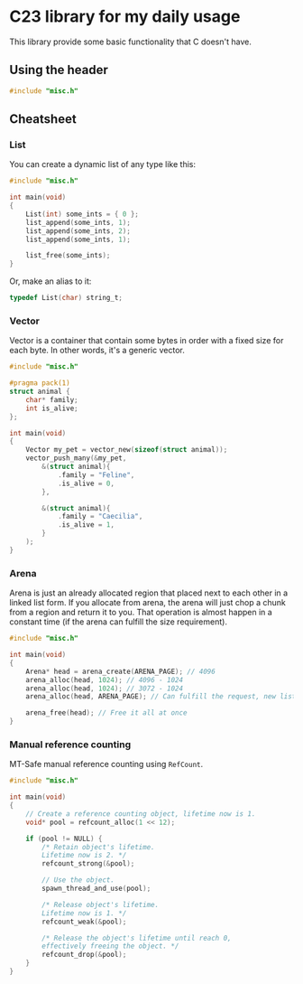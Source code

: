 # C23 library for my daily usage

This library provide some basic functionality that C doesn't have.

## Using the header
```c
#include "misc.h"
```

## Cheatsheet
### List
You can create a dynamic list of any type like this:
```c
#include "misc.h"

int main(void)
{
    List(int) some_ints = { 0 };
    list_append(some_ints, 1);
    list_append(some_ints, 2);
    list_append(some_ints, 1);

    list_free(some_ints);
}
```

Or, make an alias to it:
```c
typedef List(char) string_t;
```

### Vector
Vector is a container that contain some bytes in order
with a fixed size for each byte. In other words, it's
a generic vector.
```c
#include "misc.h"

#pragma pack(1)
struct animal {
    char* family;
    int is_alive;
};

int main(void)
{
    Vector my_pet = vector_new(sizeof(struct animal));
    vector_push_many(&my_pet,
        &(struct animal){
            .family = "Feline",
            .is_alive = 0,
        },

        &(struct animal){
            .family = "Caecilia",
            .is_alive = 1,
        }
    );
}
```

### Arena
Arena is just an already allocated region that placed next to each other in a linked list form.
If you allocate from arena, the arena will just chop a chunk from a region and return it to you.
That operation is almost happen in a constant time (if the arena can fulfill the size requirement).
```c
#include "misc.h"

int main(void)
{
    Arena* head = arena_create(ARENA_PAGE); // 4096
    arena_alloc(head, 1024); // 4096 - 1024
    arena_alloc(head, 1024); // 3072 - 1024
    arena_alloc(head, ARENA_PAGE); // Can fulfill the request, new list is appended with a double capacity

    arena_free(head); // Free it all at once
}
```

### Manual reference counting
MT-Safe manual reference counting using `RefCount`.
```c
#include "misc.h"

int main(void)
{
    // Create a reference counting object, lifetime now is 1.
    void* pool = refcount_alloc(1 << 12);

    if (pool != NULL) {
        /* Retain object's lifetime.
        Lifetime now is 2. */
        refcount_strong(&pool);

        // Use the object.
        spawn_thread_and_use(pool);

        /* Release object's lifetime.
        Lifetime now is 1. */
        refcount_weak(&pool);

        /* Release the object's lifetime until reach 0,
        effectively freeing the object. */
        refcount_drop(&pool);
    }
}
```
